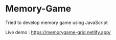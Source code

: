 # Memory-Game
Tried to develop memory game using JavaScript

Live demo : https://memorygame-grid.netlify.app/
